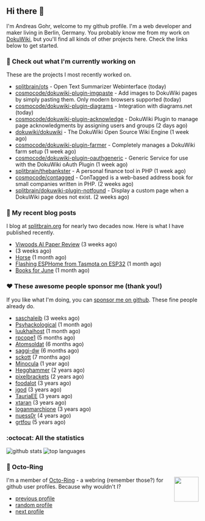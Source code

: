 ## Hi there :wave:

I'm Andreas Gohr, welcome to my github profile. I'm a web developer and maker living in Berlin, Germany. You probably know me from my work on [DokuWiki](https://github.com/dokuwiki/dokuwiki), but you'll find all kinds of other projects here. Check the links below to get started.

### :hammer: Check out what I'm currently working on

These are the projects I most recently worked on.


- [splitbrain/ots](https://github.com/splitbrain/ots) - Open Text Summarizer Webinterface (today)
- [cosmocode/dokuwiki-plugin-imgpaste](https://github.com/cosmocode/dokuwiki-plugin-imgpaste) - Add images to DokuWiki pages by simply pasting them. Only modern browsers supported (today)
- [cosmocode/dokuwiki-plugin-diagrams](https://github.com/cosmocode/dokuwiki-plugin-diagrams) - Integration with diagrams.net (today)
- [cosmocode/dokuwiki-plugin-acknowledge](https://github.com/cosmocode/dokuwiki-plugin-acknowledge) - DokuWiki Plugin to manage page acknowledgments by assigning users and groups (2 days ago)
- [dokuwiki/dokuwiki](https://github.com/dokuwiki/dokuwiki) - The DokuWiki Open Source Wiki Engine (1 week ago)
- [cosmocode/dokuwiki-plugin-farmer](https://github.com/cosmocode/dokuwiki-plugin-farmer) - Completely manages a DokuWiki farm setup (1 week ago)
- [cosmocode/dokuwiki-plugin-oauthgeneric](https://github.com/cosmocode/dokuwiki-plugin-oauthgeneric) - Generic Service for use with the DokuWiki oAuth Plugin (1 week ago)
- [splitbrain/thebankster](https://github.com/splitbrain/thebankster) - A personal finance tool in PHP (1 week ago)
- [cosmocode/contagged](https://github.com/cosmocode/contagged) - ConTagged is a web-based address book for small companies written in PHP. (2 weeks ago)
- [splitbrain/dokuwiki-plugin-notfound](https://github.com/splitbrain/dokuwiki-plugin-notfound) - Display a custom page when a DokuWiki page does not exist. (2 weeks ago)

### :scroll: My recent blog posts

I blog at [splitbrain.org](https://www.splitbrain.org) for nearly two decades now. Here is what I have published recently.


- [Viwoods AI Paper Review](https://www.splitbrain.org/blog/2025-09/22-viwoods_ai_paper_review) (3 weeks ago)
- [](https://www.splitbrain.org/blog/2025-09/12-viwoods_ai_paper_review) (3 weeks ago)
- [Horse](https://www.splitbrain.org/blog/2025-09/16-horse) (1 month ago)
- [Flashing ESPHome from Tasmota on ESP32](https://www.splitbrain.org/blog/2025-09/06-flashing_esphome_from_tasmota_on_esp32) (1 month ago)
- [Books for June](https://www.splitbrain.org/blog/2011-07/08-books_for_june) (1 month ago)

### :hearts:️ These awesome people sponsor me (thank you!)

If you like what I'm doing, you can [sponsor me on github](https://github.com/sponsors/splitbrain). These fine people already do.


- [saschaleib](https://github.com/saschaleib) (3 weeks ago)
- [Psyhackological](https://github.com/Psyhackological) (1 month ago)
- [luukhaihost](https://github.com/luukhaihost) (1 month ago)
- [rpcope1](https://github.com/rpcope1) (5 months ago)
- [Atomsoldat](https://github.com/Atomsoldat) (6 months ago)
- [saggi-dw](https://github.com/saggi-dw) (6 months ago)
- [sckott](https://github.com/sckott) (7 months ago)
- [Minocula](https://github.com/Minocula) (1 year ago)
- [Hegghammer](https://github.com/Hegghammer) (2 years ago)
- [pixelbrackets](https://github.com/pixelbrackets) (2 years ago)
- [foodalot](https://github.com/foodalot) (3 years ago)
- [jgod](https://github.com/jgod) (3 years ago)
- [TauriaEE](https://github.com/TauriaEE) (3 years ago)
- [xtaran](https://github.com/xtaran) (3 years ago)
- [loganmarchione](https://github.com/loganmarchione) (3 years ago)
- [nuess0r](https://github.com/nuess0r) (4 years ago)
- [grtfou](https://github.com/grtfou) (5 years ago)

### :octocat: All the statistics

 ![github stats](https://github-readme-stats.vercel.app/api?username=splitbrain&show_icons=true&hide_title=true)
![top languages](https://github-readme-stats.vercel.app/api/top-langs/?username=splitbrain&layout=compact)


### :octopus: Octo-Ring

<img width="64" height="65" src="https://octo-ring.com/static/img/octo.png" align="right" alt="">

I'm a member of [Octo-Ring](https://octo-ring.com/) - a webring (remember those?) for github user profiles. Because why wouldn't I? 

* [previous profile](https://octo-ring.com/p/splitbrain/prev)
* [random profile](https://octo-ring.com/p/splitbrain/random)
* [next profile](https://octo-ring.com/p/splitbrain/next)

